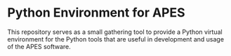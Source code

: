 # Python Environment for APES

This repository serves as a small gathering tool to provide a Python
virtual environment for the Python tools that are useful in development
and usage of the APES software.
